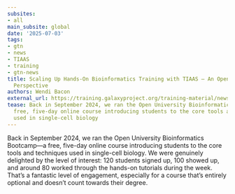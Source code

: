 ```yaml
---
subsites:
- all
main_subsite: global
date: '2025-07-03'
tags:
- gtn
- news
- TIAAS
- training
- gtn-news
title: Scaling Up Hands-On Bioinformatics Training with TIAAS – An Open University
  Perspective
authors: Wendi Bacon
external_url: https://training.galaxyproject.org/training-material/news/2025/07/03/bb-tiaas.html
tease: Back in September 2024, we ran the Open University Bioinformatics Bootcamp—a
  free, five-day online course introducing students to the core tools and techniques
  used in single-cell biology
---
```

Back in September 2024, we ran the Open University Bioinformatics Bootcamp—a free, five-day online course introducing students to the core tools and techniques used in single-cell biology. We were genuinely delighted by the level of interest: 120 students signed up, 100 showed up, and around 80 worked through the hands-on tutorials during the week. That’s a fantastic level of engagement, especially for a course that’s entirely optional and doesn’t count towards their degree.